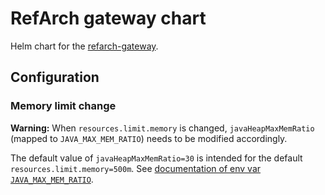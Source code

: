 # RefArch gateway chart

Helm chart for the [refarch-gateway](https://github.com/it-at-m/refarch).

## Configuration

### Memory limit change

**Warning:** When `resources.limit.memory` is changed, `javaHeapMaxMemRatio` (mapped to `JAVA_MAX_MEM_RATIO`) needs to
be modified accordingly.

The default value of `javaHeapMaxMemRatio=30` is intended for the default `resources.limit.memory=500m`.
See [documentation of env var `JAVA_MAX_MEM_RATIO`](https://rh-openjdk.github.io/redhat-openjdk-containers/ubi9/ubi9-openjdk-21-runtime.html).
